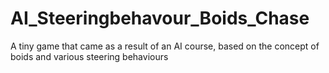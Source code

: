 # AI_Steeringbehavour_Boids_Chase
 A tiny game that came as a result of an AI course, based on the concept of boids and various steering behaviours
